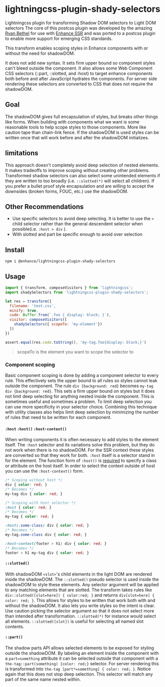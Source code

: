 # lightningcss-plugin-shady-selectors
Lightningcss plugin for transforming Shadow DOM selectors to Light DOM selectors
The core of this postcss plugin was developed by the amazing [Ryan Bethel](https://github.com/ryanbethel) for use with [Enhance SSR](https://github.com/enhance-dev/enhance-ssr) and was ported to a postcss plugin to enable more support for emerging CSS standards.

This transform enables scoping styles in Enhance components with or without the need for shadowDOM. 

It does not add new syntax. It sets firm upper bound so component styles can't bleed outside the component. It also allows some Web Component CSS selectors (::part, ::slotted, and :host) to target enhance components both before and after JavaScript hydrates the components. For server side rendering these selectors are converted to CSS that does not require the shadowDOM.

## Goal 
The shadowDOM gives full encapsulation of styles, but breaks other things like forms. When building with components what we want is some reasonable tools to help scope styles to those components. More like caution tape than chain-link fence. If the shadowDOM is used styles can be written once that will work before and after the shadowDOM initializes.

## limitations
This approach doesn't completely avoid deep selection of nested elements. It makes tradeoffs to improve scoping without creating other problems. Transformed shadow selectors can also select some unintended elements if they are written to too broadly (i.e. `::slotted(*)` will select all children). If you prefer a bullet proof style encapsulation and are willing to accept the downsides (broken forms, FOUC, etc.) use the shadowDOM.   

## Other Recommendations
- Use specific selectors to avoid deep selecting.
  It is better to use the `>` child selector rather than the general descendent selector when possible(i.e. `:host > div` ). 
- With slotted and part be specific enough to avoid over selection
  

## Install
`npm i @enhance/lightningcss-plugin-shady-selectors`

## Usage

```JavaScript
import { transform, composeVisitors } from 'lightningcss';
import shadySelectors from 'lightningcss-plugin-shady-selectors';

let res = transform({
  filename: 'test.css',
  minify: true,
  code: Buffer.from(`.foo { display: block; }`),
  visitor: composeVisitors([
    shadySelectors({ scopeTo: 'my-element'})
  ])
})

assert.equal(res.code.toString(), 'my-tag.foo{display: block;}')
```
> scopeTo is the element you want to scope the selector to


### Component scoping

Basic component scoping is done by adding a component selector to every rule. This effectively sets the upper bound to all rules so styles cannot leak outside the component. The rule `div {background: red}` becomes `my-tag div {background: red}`. This sets a firm upper bound on styles but it does not limit deep selecting for anything nested inside the component. This is sometimes useful and sometimes a problem. To limit deep selection you can use more specificity in your selector choice. Combining this technique with utility classes also helps limit deep selection by minimizing the number of rules that need to be written for each component. 

#### `:host` `:host()` `:host-context()` 
When writing components it is often necessary to add styles to the element itself. The `:host` selector and its variations solve this problem, but they do not work when there is no shadowDOM. For the SSR context these styles are converted so that they work for both. `:host` itself is a selector stand in for the element. The function form of `:host()` is [required](https://drafts.csswg.org/css-scoping/#host-selector:~:text=it%20takes%20a%20selector%20argument%20for%20syntactic%20reasons%20(we%20can%E2%80%99t%20say%20that%20%3Ahost.foo%20matches%20but%20.foo%20doesn%E2%80%99t)%2C%20but%20is%20otherwise%20identical%20to%20just%20using%20%3Ahost%20followed%20by%20a%20selector.) to specify a class or attribute on the host itself. In order to select the context outside of host you can use the `:host-context()` form. 

```CSS
/* Scoping without host */
div { color: red; }
/* Becomes */
my-tag div { color: red; }

/* Scoping with host selector */
:host { color: red; }
/* Becomes */
my-tag { color: red; }

:host(.some-class) div { color: red; }
/* Becomes */
my-tag.some-class div { color: red; }

:host-context(footer > h1) div { color: red; }
/* Becomes */
footer > h1 my-tag div { color: red; }

```

#### `::slotted()` 
With shadowDOM `<slot>`'s child elements in the light DOM are rendered inside the shadowDOM. The `::slotted()` pseudo selector is used inside the shadowDOM to style these elements. Any selector argument will be applied to any matching elements that are slotted. The transform takes rules like `div::slotted([slot=here]) { color:red; }` and returns `div[slot=here] { color: red; }`. This allows for styles to be written that work both with and without the shadowDOM. It also lets you write styles so the intent is clear. Use caution picking the selector argument so that it does not select more than intended after transformation. `::slotted(*)` for instance would select all elements. `::slotted([slot])` is useful for selecting all named slot contents.  
#### `::part()` 
The shadow parts API allows selected elements to be exposed for styling outside the shadowDOM. By labeling an element inside the component with a `part=something` attribute it can be selected outside that component with a `the-tag::part(something) {color: red;}` selector. For server rendering this is transformed into `the-tag [part*=something] { color: red; }`. Notice again that this does not stop deep selection. This selector will match any part of the same name nested within. 


